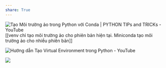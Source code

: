 ```yaml
---
share: True
---
```

![Tạo Môi trường ảo trong Python với Conda | PYTHON TIPs and TRICKs - YouTube](https://youtu.be/R04snR6jl1s)
[[venv chỉ tạo môi trường ảo cho phiên bản hiện tại. Miniconda tạo môi trường ảo cho nhiều phiên bản]] 

![Hướng dẫn Tạo Virtual Environment trong Python - YouTube](https://youtu.be/jOUUqDGogAo)

![](https://explainxkcd.com/wiki/images/c/cb/python_environment.png) 